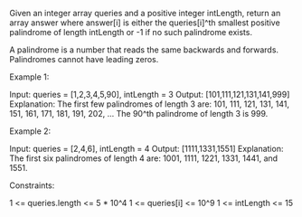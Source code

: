 Given an integer array queries and a positive integer intLength, return an
array answer where answer[i] is either the queries[i]^th smallest positive
palindrome of length intLength or -1 if no such palindrome exists.

A palindrome is a number that reads the same backwards and forwards.
Palindromes cannot have leading zeros.


Example 1:


Input: queries = [1,2,3,4,5,90], intLength = 3
Output: [101,111,121,131,141,999]
Explanation:
The first few palindromes of length 3 are:
101, 111, 121, 131, 141, 151, 161, 171, 181, 191, 202, ...
The 90^th palindrome of length 3 is 999.


Example 2:


Input: queries = [2,4,6], intLength = 4
Output: [1111,1331,1551]
Explanation:
The first six palindromes of length 4 are:
1001, 1111, 1221, 1331, 1441, and 1551.



Constraints:


1 <= queries.length <= 5 * 10^4
1 <= queries[i] <= 10^9
1 <= intLength <= 15




